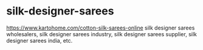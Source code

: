 # silk-designer-sarees
https://www.kartohome.com/cotton-silk-sarees-online silk designer sarees wholesalers, silk designer sarees industry, silk designer sarees supplier, silk designer sarees india, etc.
